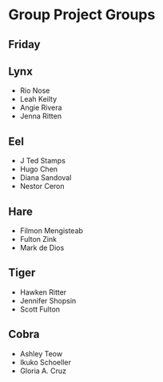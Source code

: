 # Group Project Groups

## Friday

## Lynx
* Rio Nose
* Leah Keilty
* Angie Rivera
* Jenna Ritten

## Eel
* J Ted Stamps
* Hugo Chen
* Diana Sandoval
* Nestor Ceron

## Hare
* Filmon Mengisteab
* Fulton Zink
* Mark de Dios

## Tiger
* Hawken Ritter
* Jennifer Shopsin
* Scott Fulton

## Cobra
* Ashley Teow
* Ikuko Schoeller
* Gloria A. Cruz
